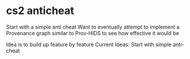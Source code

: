 # cs2 anticheat

Start with a simple anti cheat
Want to eventually attempt to implement a Provenance graph similar to Prov-HIDS to see how effective it would be

Idea is to build up feature by feature
Current Ideas:
  Start with simple anti-cheat

